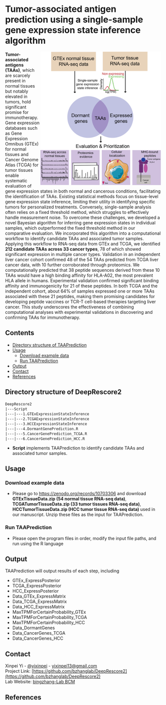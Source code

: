 
# Tumor-associated antigen prediction using a single-sample gene expression state inference algorithm

<img src="Image/Pipeline.png" alt="Logo" width="390" align = "right">

**Tumor-associated antigens (TAAs)**, which are scarcely present in normal tissues but notably elevated in tumors, hold significant promise for immunotherapy. Gene expression databases such as Gene Expression Omnibus (GTEx) for normal tissues and Cancer Genome Atlas (TCGA) for tumor tissues enable systematic evaluation of gene expression states in both normal and cancerous conditions, facilitating the identification of TAAs. Existing statistical methods focus on tissue-level gene expression state inference, limiting their utility in identifying specific tumors for personalized treatments. Conversely, single-sample analysis often relies on a fixed threshold method, which struggles to effectively handle measurement noise. To overcome these challenges, we developed a novel Bayesian algorithm for inferring gene expression states in individual samples, which outperformed the fixed threshold method in our comparative evaluation. We incorporated this algorithm into a computational workflow to identify candidate TAAs and associated tumor samples. Applying this workflow to RNA-seq data from GTEx and TCGA, we identified **212 candidate TAAs across 33 cancer types**, 78 of which showed significant expression in multiple cancer types. Validation in an independent liver cancer cohort confirmed 48 of the 54 TAAs predicted from TCGA liver cancer data, with 10 further corroborated through proteomics. We computationally predicted that 38 peptide sequences derived from these 10 TAAs would have a high binding affinity for HLA-A02, the most prevalent HLA allele in humans. Experimental validation confirmed significant binding affinity and immunogenicity for 21 of these peptides. In both TCGA and the independent cohort, about 64% of samples expressed one or more TAAs associated with these 21 peptides, making them promising candidates for developing peptide vaccines or TCR-T cell-based therapies targeting liver cancer. This study underscores the effectiveness of combining computational analyses with experimental validations in discovering and confirming TAAs for immunotherapy.

## Contents

- [Directory structure of TAAPrediction](#directory-structure-of-taaprediction)
- [Usage](#usage)
  - [Download example data](#download-example-data)
  - [Run TAAPrediction](#run-taaprediction)
- [Output](#output)
- [Contact](#contact)
- [References](#references)

## Directory structure of DeepRescore2
```
DeepRescore2
|---Script
|---|---1.GTExExpressionStateInference
|---|---2.TCGAExpressionStateInference
|---|---3.HCCExpressionStateInference
|---|---4.DormantGenePrediction.R
|---|---5.CancerGenePrediction_TCGA.R
|---|---6.CancerGenePrediction_HCC.R
```
- **Script** implements TAAPrediction to identify candidate TAAs and associated tumor samples.

## Usage

### Download example data
- Please go to https://zenodo.org/records/10703306 and download **GTExTissueData.zip (54 normal tissue RNA-seq data)**, **TCGATumorTissueData.zip (33 tumor tissues RNA-seq data)**, **HCCTumorTissueData.zip (HCC tumor tissue RNA-seq data)** used in our manuscript. Unzip these files as the input for TAAPrediction. 

### Run TAAPrediction
- Please open the program files in order, modify the input file paths, and run using the R language

## Output

TAAPrediction will output results of each step, including
* GTEx_ExpressPosterior
* TCGA_ExpressPosterior
* HCC_ExpressPosterior
* Data_GTEx_ExpressMatrix
* Data_TCGA_ExpressMatrix
* Data_HCC_ExpressMatrix
* MaxTPMForCertainProbability_GTEx
* MaxTPMForCertainProbability_TCGA
* MaxTPMForCertainProbability_HCC
* Data_DormantGenes
* Data_CancerGenes_TCGA
* Data_CancerGenes_HCC

## Contact

Xinpei Yi - [@yixinpei](https://twitter.com/yixinpei) - yixinpei13@gmail.com
<br/>Project Link: [https://github.com/bzhanglab/DeepRescore2](https://github.com/bzhanglab/DeepRescore2)
<br/>Lab Website: [bingzhang-Lab BCM](https://www.zhang-lab.org/)

## References
